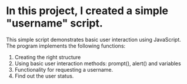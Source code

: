 # In this project, I created a simple "username" script.

This simple script demonstrates basic user interaction using JavaScript. The program implements the following functions:

1. Creating the right structure
2. Using basic user interaction methods: prompt(), alert() and variables
3. Functionality for requesting a username.
4. Find out the user status.
